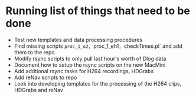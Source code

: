 # Running list of things that need to be done

- Test new templates and data processing procedures
- Find missing scripts `proc_1_o2, `proc_1_eh1`, `checkTimes.pl` and add them to the repo
- Modify rsync scripts to only pull last hour's worth of Dlog data
- Document how to setup the rsync scripts on the new MacMini
- Add addtional rsync tasks for H264 recordings, HDGrabs
- Add reNav scripts to repo
- Look into developing templates for the processing of the H264 clips, HDGrabs and reNav

